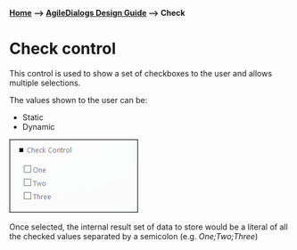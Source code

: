 __[Home](/) --> [AgileDialogs Design Guide](/guides/AgileDialogs-DesignGuide.md) --> Check__

# Check control

This control is used to show a set of checkboxes to the user and allows multiple
selections.

The values shown to the user can be:

-   Static
-   Dynamic

![](../media/AgileDialogsDesignGuide/Check_01.png)

Once selected, the internal result set of data to store would be a literal of
all the checked values separated by a semicolon (e.g. *One;Two;Three*)
